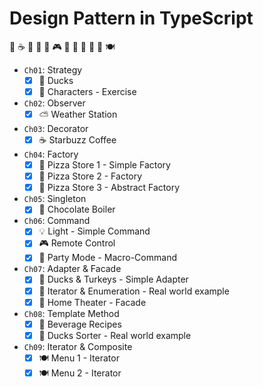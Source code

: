 # Design Pattern in TypeScript

🦆 ☕ 💼 🍕 🍫 🎮 🔌 🎥 🍹 🦆 🔄 🍽️

-   `Ch01`: Strategy
    -   [x] 🦆 Ducks
    -   [x] 👾 Characters - Exercise
-   `Ch02`: Observer
    -   [x] ⛅ Weather Station
-   `Ch03`: Decorator
    -   [x] ☕ Starbuzz Coffee
-   `Ch04`: Factory
    -   [x] 🍕 Pizza Store 1 - Simple Factory
    -   [x] 🍕 Pizza Store 2 - Factory
    -   [x] 🍕 Pizza Store 3 - Abstract Factory
-   `Ch05`: Singleton
    -   [x] 🍫 Chocolate Boiler
-   `Ch06`: Command
    -   [x] 💡 Light - Simple Command
    -   [x] 🎮 Remote Control
    -   [x] 🎉 Party Mode - Macro-Command
-   `Ch07`: Adapter & Facade
    -   [x] 🦆 Ducks & Turkeys - Simple Adapter
    -   [x] 🔌 Iterator & Enumeration - Real world example
    -   [x] 🎥 Home Theater - Facade
-   `Ch08`: Template Method
    -   [x] 🍹 Beverage Recipes
    -   [x] 🔄 Ducks Sorter - Real world example
-   `Ch09`: Iterator & Composite
    -   [x] 🍽️ Menu 1 - Iterator
    -   [x] 🍽️ Menu 2 - Iterator
